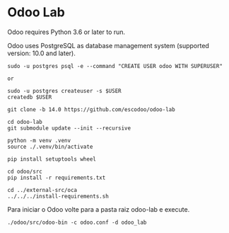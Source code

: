 # Odoo Lab

Odoo requires Python 3.6 or later to run.

Odoo uses PostgreSQL as database management system (supported version: 10.0 and later).

```
sudo -u postgres psql -e --command "CREATE USER odoo WITH SUPERUSER"

or

sudo -u postgres createuser -s $USER
createdb $USER
```

```
git clone -b 14.0 https://github.com/escodoo/odoo-lab
```

```
cd odoo-lab
git submodule update --init --recursive
```

```
python -m venv .venv
source ./.venv/bin/activate
```

```
pip install setuptools wheel
```

```
cd odoo/src
pip install -r requirements.txt
```

```
cd ../external-src/oca
../../../install-requirements.sh
```

Para iniciar o Odoo volte para a pasta raiz odoo-lab e execute.
```
./odoo/src/odoo-bin -c odoo.conf -d odoo_lab
```

